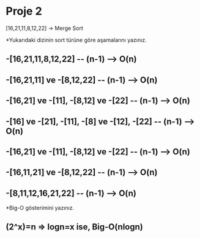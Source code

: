 # Proje 2
[16,21,11,8,12,22] -> Merge Sort

*Yukarıdaki dizinin sort türüne göre aşamalarını yazınız.
## -[16,21,11,8,12,22] -- (n-1) --> O(n)
## -[16,21,11] ve -[8,12,22] -- (n-1) --> O(n)
## -[16,21] ve -[11], -[8,12] ve -[22] -- (n-1) --> O(n)
## -[16] ve -[21], -[11], -[8] ve -[12], -[22] -- (n-1) --> O(n)
## -[16,21] ve -[11], -[8,12] ve -[22] -- (n-1) --> O(n)
## -[16,11,21] ve -[8,12,22] -- (n-1) --> O(n)
## -[8,11,12,16,21,22] -- (n-1) --> O(n)

*Big-O gösterimini yazınız.
## (2^x)=n => logn=x ise, Big-O(nlogn)
